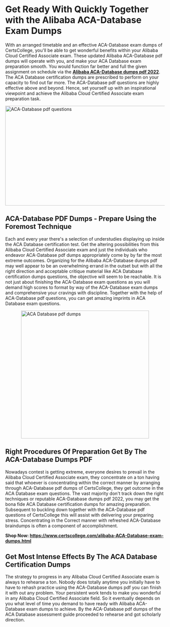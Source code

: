 <h1><strong>Get Ready With Quickly Together with the Alibaba ACA-Database Exam Dumps&nbsp;</strong></h1>
<p><span style="font-weight: 400;">With an arranged timetable and an effective  ACA-Database exam dumps of CertsCollege, you'll be able to get wonderful benefits within your Alibaba Cloud Certified Associate exam. These updated Alibaba ACA-Database pdf dumps will operate with you, and make your ACA Database exam preparation smooth. You would function far better and full the given assignment on schedule via the <strong><a href="https://www.certscollege.com/alibaba-ACA-Database-exam-dumps.html">Alibaba ACA-Database dumps pdf 2022</a></strong>. The ACA Database certification dumps are prescribed to perform on your capacity to find out far more. The  ACA-Database pdf questions are highly effective above and beyond. Hence, set yourself up with an inspirational viewpoint and achieve the Alibaba Cloud Certified Associate exam preparation task.&nbsp;</span></p>
<p><span style="font-weight: 400;"><img style="display: block; margin-left: auto; margin-right: auto;" src="https://i.ibb.co/CPDK3ps/Yellow-and-Blue-Initiative-Blog-Banner.png" alt="ACA-Database pdf questions" width="559" height="315" /></span></p>
<h2><strong>ACA-Database PDF Dumps - Prepare Using the Foremost Technique</strong></h2>
<p><span style="font-weight: 400;">Each and every year there's a selection of understudies displaying up inside the ACA Database certification test. Get the altering possibilities from this Alibaba Cloud Certified Associate exam and just the individuals who endeavor ACA-Database pdf dumps appropriately come by by far the most extreme outcomes. Organizing for the Alibaba ACA-Database dumps pdf may well appear to be an overwhelming errand in the outset but with all the right direction and acceptable critique material like ACA Database certification dumps questions, the objective will seem to be reachable. It is not just about finishing the ACA-Database exam questions as you will demand high scores to format by way of the ACA-Database exam dumps and comprehensive your cravings with discipline. Together with the help of ACA-Database pdf questions, you can get amazing imprints in ACA Database exam questions.</span></p>
<p><span style="font-weight: 400;"><a href="https://bit.ly/3znfSBt"><img style="display: block; margin-left: auto; margin-right: auto;" src="https://i.ibb.co/9tMrhdY/Teacher-Appreciation-Invitation.png" alt="ACA Database pdf dumps " width="404" height="404" /></a></span></p>
<h2><strong>Right Procedures Of Preparation Get By The ACA-Database Dumps PDF</strong></h2>
<p><span style="font-weight: 400;">Nowadays contest is getting extreme, everyone desires to prevail in the Alibaba Cloud Certified Associate exam, they concentrate on a ton having said that whoever is concentrating within the correct manner by arranging through ACA-Database pdf dumps of CertsCollege, they get outcome in the ACA Database exam questions. The vast majority don't track down the right techniques or reputable ACA-Database dumps pdf 2022, you may get the bona fide ACA Database certification dumps for amazing preparation. Subsequent to buckling down together with the  ACA-Database pdf questions of CertsCollege this will assist with delivering your preparing stress. Concentrating in the Correct manner with refreshed ACA-Database braindumps is often a component of accomplishment.</span></p>
<p><span style="font-weight: 400;"><strong>Shop Now: <a href="https://www.certscollege.com/alibaba-ACA-Database-exam-dumps.html">https://www.certscollege.com/alibaba-ACA-Database-exam-dumps.html</a></strong></span></p>
<h2><strong>Get Most Intense Effects By The ACA Database Certification Dumps</strong></h2>
<p><span style="font-weight: 400;">The strategy to progress in any Alibaba Cloud Certified Associate exam is always to rehearse a ton. Nobody does totally anytime you initially have to have to rehash practice using the ACA-Database dumps pdf you can finish it with out any problem. Your persistent work tends to make you wonderful in any Alibaba Cloud Certified Associate field. So it eventually depends on you what level of time you demand to have ready with Alibaba ACA-Database exam dumps to achieve. By the ACA-Database pdf dumps of the ACA Database assessment guide proceeded to rehearse and got scholarly direction.</span></p>

